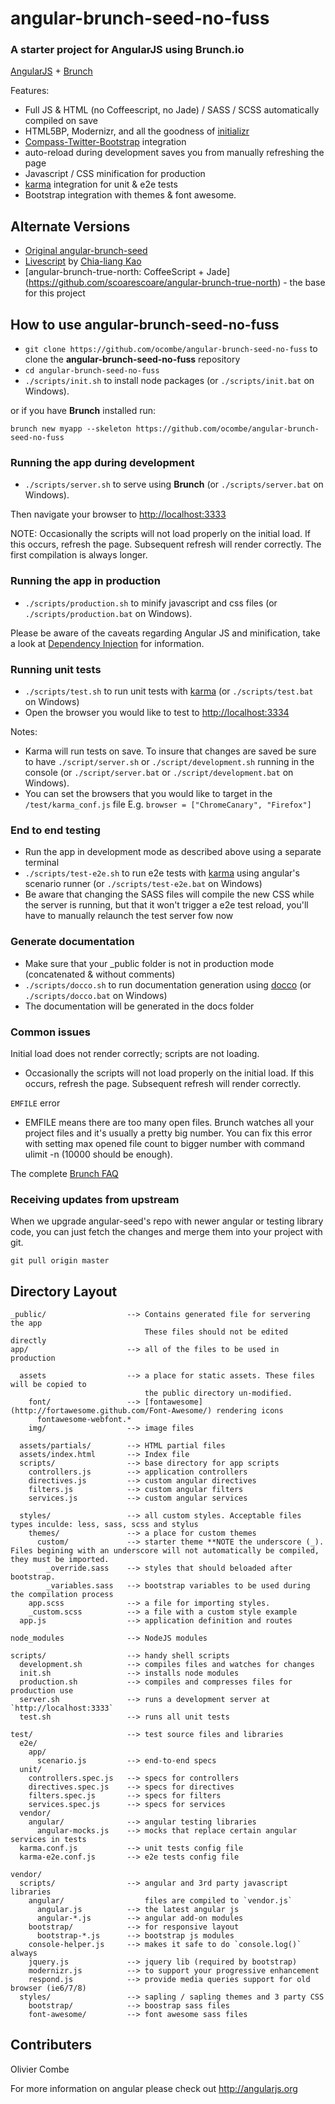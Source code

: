 # angular-brunch-seed-no-fuss
### A starter project for AngularJS using Brunch.io

[AngularJS](http://angularjs.org) + [Brunch](http://brunch.io)

Features:
* Full JS & HTML (no Coffeescript, no Jade) / SASS / SCSS automatically compiled on save
* HTML5BP, Modernizr, and all the goodness of [initializr](http://www.initializr.com)
* [Compass-Twitter-Bootstrap](https://github.com/vwall/compass-twitter-bootstrap) integration
* auto-reload during development saves you from manually refreshing the page
* Javascript / CSS minification for production
* [karma](http://karma-runner.github.io) integration for unit & e2e tests
* Bootstrap integration with themes & font awesome.

## Alternate Versions

- [Original angular-brunch-seed](https://github.com/scotch/angular-brunch-seed)
- [Livescript](https://github.com/clkao/angular-brunch-seed-livescript) by [Chia-liang Kao](https://github.com/clkao)
- [angular-brunch-true-north: CoffeeScript + Jade] (https://github.com/scoarescoare/angular-brunch-true-north) - the base for this project

## How to use angular-brunch-seed-no-fuss

* `git clone https://github.com/ocombe/angular-brunch-seed-no-fuss` to clone the **angular-brunch-seed-no-fuss** repository
* `cd angular-brunch-seed-no-fuss`
* `./scripts/init.sh` to install node packages (or `./scripts/init.bat` on Windows).

or if you have **Brunch** installed run:

`brunch new myapp --skeleton https://github.com/ocombe/angular-brunch-seed-no-fuss`

### Running the app during development

* `./scripts/server.sh` to serve using **Brunch** (or `./scripts/server.bat` on Windows).

Then navigate your browser to [http://localhost:3333](http://localhost:3333)

NOTE: Occasionally the scripts will not load properly on the initial
load. If this occurs, refresh the page. Subsequent refresh will render
correctly.
The first compilation is always longer.

### Running the app in production

* `./scripts/production.sh` to minify javascript and css files (or `./scripts/production.bat` on Windows).

Please be aware of the caveats regarding Angular JS and minification, take a look at [Dependency Injection](http://docs.angularjs.org/guide/di) for information.

### Running unit tests

* `./scripts/test.sh` to run unit tests with [karma](http://karma-runner.github.io) (or `./scripts/test.bat` on Windows)
* Open the browser you would like to test to [http://localhost:3334](http://localhost:3334)

Notes:

- Karma will run tests on save. To insure that changes are saved be sure to have `./script/server.sh` or `./script/development.sh` running in the console (or `./script/server.bat` or `./script/development.bat` on Windows).
- You can set the browsers that you would like to target in the `/test/karma_conf.js` file E.g. `browser = ["ChromeCanary", "Firefox"]`

### End to end testing

* Run the app in development mode as described above using a separate terminal
* `./scripts/test-e2e.sh` to run e2e tests with [karma](http://karma-runner.github.io) using angular's scenario runner (or `./scripts/test-e2e.bat` on Windows)
* Be aware that changing the SASS files will compile the new CSS while the server is running, but that it won't trigger a e2e test reload, you'll have to manually relaunch the test server fow now

### Generate documentation

* Make sure that your _public folder is not in production mode (concatenated & without comments)
* `./scripts/docco.sh` to run documentation generation using [docco](http://jashkenas.github.io/docco/) (or `./scripts/docco.bat` on Windows)
* The documentation will be generated in the docs folder

### Common issues

Initial load does not render correctly; scripts are not loading. 
- Occasionally the scripts will not load properly on the initial load. If this occurs, refresh the page. Subsequent refresh will render correctly.

`EMFILE` error
- EMFILE means there are too many open files. Brunch watches all your project files and it's usually a pretty big number. You can fix this error with setting max opened file count to bigger number with command ulimit -n <number> (10000 should be enough).

The complete [Brunch FAQ](https://github.com/brunch/brunch/blob/master/docs/faq.md)

### Receiving updates from upstream

When we upgrade angular-seed's repo with newer angular or testing library code, you can just
fetch the changes and merge them into your project with git.

`git pull origin master`

## Directory Layout

    _public/                  --> Contains generated file for servering the app
                                  These files should not be edited directly
    app/                      --> all of the files to be used in production

      assets                  --> a place for static assets. These files will be copied to
                                  the public directory un-modified.
        font/                 --> [fontawesome](http://fortawesome.github.com/Font-Awesome/) rendering icons
          fontawesome-webfont.*
        img/                  --> image files

      assets/partials/        --> HTML partial files
      assets/index.html       --> Index file
      scripts/                --> base directory for app scripts
        controllers.js        --> application controllers
        directives.js         --> custom angular directives
        filters.js            --> custom angular filters
        services.js           --> custom angular services

      styles/                 --> all custom styles. Acceptable files types inculde: less, sass, scss and stylus
        themes/               --> a place for custom themes
          custom/             --> starter theme **NOTE the underscore (_). Files begining with an underscore will not automatically be compiled, they must be imported.
            _override.sass    --> styles that should beloaded after bootstrap.
            _variables.sass   --> bootstrap variables to be used during the compilation process
        app.scss              --> a file for importing styles.
        _custom.scss          --> a file with a custom style example
      app.js                  --> application definition and routes

    node_modules              --> NodeJS modules

    scripts/                  --> handy shell scripts
      development.sh          --> compiles files and watches for changes
      init.sh                 --> installs node modules
      production.sh           --> compiles and compresses files for production use
      server.sh               --> runs a development server at `http://localhost:3333`
      test.sh                 --> runs all unit tests

    test/                     --> test source files and libraries
      e2e/
        app/
          scenario.js         --> end-to-end specs
      unit/
        controllers.spec.js   --> specs for controllers
        directives.spec.js    --> specs for directives
        filters.spec.js       --> specs for filters
        services.spec.js      --> specs for services
      vendor/
        angular/              --> angular testing libraries
          angular-mocks.js    --> mocks that replace certain angular services in tests
      karma.conf.js           --> unit tests config file
      karma-e2e.conf.js       --> e2e tests config file

    vendor/
      scripts/                --> angular and 3rd party javascript libraries
        angular/                  files are compiled to `vendor.js`
          angular.js          --> the latest angular js
          angular-*.js        --> angular add-on modules
        bootstrap/            --> for responsive layout
          bootstrap-*.js      --> bootstrap js modules
        console-helper.js     --> makes it safe to do `console.log()` always
        jquery.js             --> jquery lib (required by bootstrap)
        modernizr.js          --> to support your progressive enhancement
        respond.js            --> provide media queries support for old browser (ie6/7/8)
      styles/                 --> sapling / sapling themes and 3 party CSS
        bootstrap/            --> boostrap sass files
        font-awesome/         --> font awesome sass files

## Contributers

Olivier Combe

For more information on angular please check out <http://angularjs.org>
